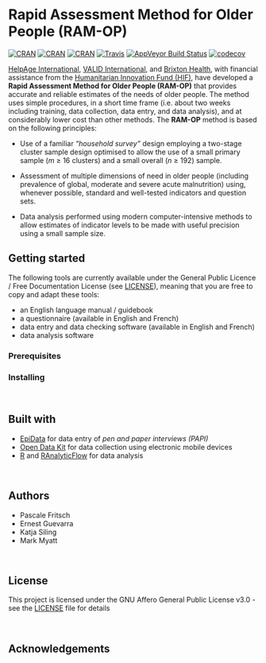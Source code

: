 # Rapid Assessment Method for Older People (RAM-OP)

[![CRAN](https://img.shields.io/cran/v/ramOP.svg)](https://cran.r-project.org/package=ramOP)
[![CRAN](https://img.shields.io/cran/l/ramOP.svg)](https://CRAN.R-project.org/package=ramOP)
[![CRAN](http://cranlogs.r-pkg.org/badges/ramOP)](https://CRAN.R-project.org/package=ramOP)
[![Travis](https://img.shields.io/travis/validmeasures/ramOP.svg?branch=master)](https://travis-ci.org/validmeasures/ramOP)
[![AppVeyor Build Status](https://ci.appveyor.com/api/projects/status/github/validmeasures/ramOP?branch=master&svg=true)](https://ci.appveyor.com/project/validmeasures/ramOP)
[![codecov](https://codecov.io/gh/validmeasures/ramOP/branch/master/graph/badge.svg)](https://codecov.io/gh/validmeasures/ramOP)

[HelpAge International](http://www.helpage.org), [VALID International](http://www.validinternational.org), and [Brixton Health](http://www.brixtonhealth.com), with financial assistance from the [Humanitarian Innovation Fund (HIF)](http://www.elrha.org/hif/home/), have developed a **Rapid Assessment Method for Older People (RAM-OP)** that provides accurate and reliable estimates of the needs of older people. The method uses simple procedures, in a short time frame (i.e. about two weeks including training, data collection, data entry, and data analysis), and at considerably lower cost than other methods. The **RAM-OP** method is based on the following principles:

* Use of a familiar *“household survey”* design employing a two-stage cluster sample design optimised to allow the use of a small primary sample (*m* ≥ 16 clusters) and a small overall (*n* ≥ 192) sample.

* Assessment of multiple dimensions of need in older people (including prevalence of global, moderate and severe acute malnutrition) using, whenever possible, standard and well-tested indicators and question sets.

* Data analysis performed using modern computer-intensive methods to allow estimates of indicator levels to be made with useful precision using a small sample size.

## Getting started

The following tools are currently available under the General Public Licence / Free Documentation License (see [LICENSE](https://github.com/ernestguevarra/ram-op/blob/master/LICENSE)), meaning that you are free to copy and adapt these tools:

* an English language manual / guidebook
* a questionnaire (available in English and French)
* data entry and data checking software (available in English and French)
* data analysis software

### Prerequisites

### Installing

&nbsp;
## Built with

* [EpiData](http://www.epidata.dk) for data entry of *pen and paper interviews (PAPI)*
* [Open Data Kit](https://opendatakit.org) for data collection using electronic mobile devices
* [R](https://www.r-project.org) and [RAnalyticFlow](http://r.analyticflow.com) for data analysis 

&nbsp;
## Authors

* Pascale Fritsch
* Ernest Guevarra
* Katja Siling
* Mark Myatt

&nbsp;
## License

This project is licensed under the GNU Affero General Public License v3.0 - see the [LICENSE](https://github.com/ernestguevarra/ram-op/blob/master/LICENSE) file for details

&nbsp;
## Acknowledgements

